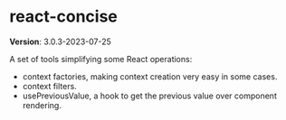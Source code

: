 # react-concise

**Version**: 3.0.3-2023-07-25

A set of tools simplifying some React operations:

- context factories, making context creation very easy in some cases.
- context filters.
- usePreviousValue, a hook to get the previous value over component rendering.

